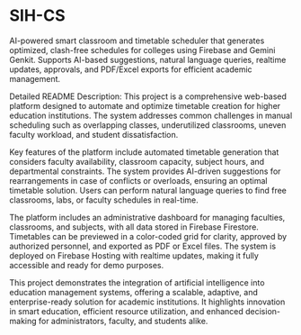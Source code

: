 # SIH-CS
AI-powered smart classroom and timetable scheduler that generates optimized, clash-free schedules for colleges using Firebase and Gemini Genkit. Supports AI-based suggestions, natural language queries, realtime updates, approvals, and PDF/Excel exports for efficient academic management.

Detailed README Description:
This project is a comprehensive web-based platform designed to automate and optimize timetable creation for higher education institutions. The system addresses common challenges in manual scheduling such as overlapping classes, underutilized classrooms, uneven faculty workload, and student dissatisfaction.

Key features of the platform include automated timetable generation that considers faculty availability, classroom capacity, subject hours, and departmental constraints. The system provides AI-driven suggestions for rearrangements in case of conflicts or overloads, ensuring an optimal timetable solution. Users can perform natural language queries to find free classrooms, labs, or faculty schedules in real-time.

The platform includes an administrative dashboard for managing faculties, classrooms, and subjects, with all data stored in Firebase Firestore. Timetables can be previewed in a color-coded grid for clarity, approved by authorized personnel, and exported as PDF or Excel files. The system is deployed on Firebase Hosting with realtime updates, making it fully accessible and ready for demo purposes.

This project demonstrates the integration of artificial intelligence into education management systems, offering a scalable, adaptive, and enterprise-ready solution for academic institutions. It highlights innovation in smart education, efficient resource utilization, and enhanced decision-making for administrators, faculty, and students alike.
